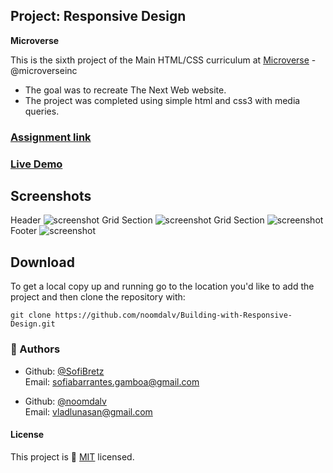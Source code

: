 ## Project: Responsive Design
<b>Microverse</b> 

This is the sixth project of the Main HTML/CSS curriculum at [Microverse](https://www.microverse.org/) - @microverseinc
* The goal was to recreate The Next Web website.
* The project was completed using simple html and css3 with media queries.

### [Assignment link](https://www.theodinproject.com/courses/html5-and-css3/lessons/building-with-responsive-design)

### [Live Demo](https://rawcdn.githack.com/noomdalv/Building-with-Responsive-Design/2da975d24f53fec4a4e1161f7c13b297426cf435/index.html)

## Screenshots
<span>Header</span>
![screenshot](https://i.imgur.com/kPcSpVJ.jpg)
<span>Grid Section</span>
![screenshot](https://i.imgur.com/4ZhPeyj.jpg)
<span>Grid Section</span>
![screenshot](https://i.imgur.com/Q8HzXtN.jpg)
<span>Footer</span>
![screenshot](https://i.imgur.com/FQ8DUd3.jpg)

## Download

To get a local copy up and running go to the location you'd like to add the project and then clone the repository with:

```console
git clone https://github.com/noomdalv/Building-with-Responsive-Design.git
```

### 👤 Authors

- Github: [@SofiBretz](https://github.com/SofiBretz)<br />
  Email: sofiabarrantes.gamboa@gmail.com

- Github: [@noomdalv](https://github.com/noomdalv/)<br />
  Email: vladlunasan@gmail.com

#### License

This project is 📝 [MIT](https://opensource.org/licenses/MIT) licensed.
